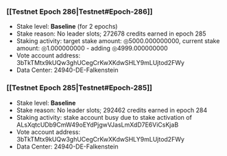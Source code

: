 ### [[Testnet Epoch 286|Testnet#Epoch-286]]
* Stake level: **Baseline** (for 2 epochs)
* Stake reason: No leader slots; 272678 credits earned in epoch 285
* Staking activity: target stake amount: ◎5000.000000000, current stake amount: ◎1.000000000 - adding ◎4999.000000000
* Vote account address: 3bTkTMtx9kUQw3ghUCegCrKwXKdwSHLY9mLUjtod2FWy
* Data Center: 24940-DE-Falkenstein
### [[Testnet Epoch 285|Testnet#Epoch-285]]
* Stake level: **Baseline**
* Stake reason: No leader slots; 292462 credits earned in epoch 284
* Staking activity: stake account busy due to stake activation of ALsXqtcUDb9CmW49oEYdPjgwVJasLmXdD7E6ViCsKjaB
* Vote account address: 3bTkTMtx9kUQw3ghUCegCrKwXKdwSHLY9mLUjtod2FWy
* Data Center: 24940-DE-Falkenstein